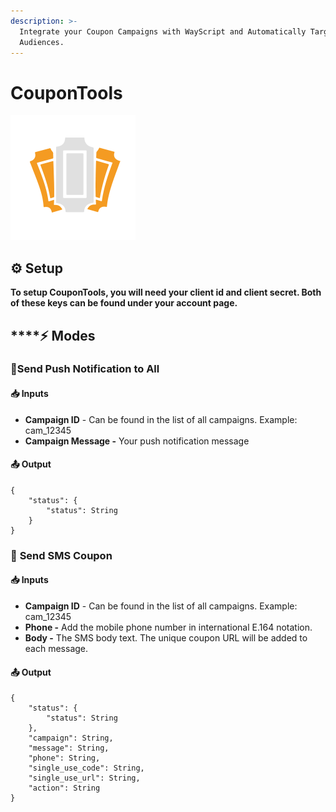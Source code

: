 ```yaml
---
description: >-
  Integrate your Coupon Campaigns with WayScript and Automatically Target your
  Audiences.
---
```


# CouponTools

![Digital Coupon Marketing Platform](../../.gitbook/assets/coupontools.png)

## ⚙️ **Setup** <a id="setup"></a>

**To setup CouponTools, you will need your client id and client secret. Both of these keys can be found under your account page.** 

##  ****⚡ **Modes** <a id="modes"></a>

### ​📱**Send Push Notification to All** <a id="get-health-check-events-for-a-load-balancer"></a>

#### ​📥 Inputs <a id="inputs"></a>

* **Campaign ID** - Can be found in the list of all campaigns. Example: cam\_12345
* **Campaign Message -** Your push notification message

####  📤 Output <a id="output"></a>

```text
{
	"status": {
		"status": String
	}
}
```



### 📢 **Send SMS Coupon** <a id="get-health-check-events-for-a-load-balancer"></a>

#### ​📥 Inputs <a id="inputs"></a>

* **Campaign ID** - Can be found in the list of all campaigns. Example: cam\_12345
* **Phone -** Add the mobile phone number in international E.164 notation.
* **Body -** The SMS body text. The unique coupon URL will be added to each message.

####  📤 Output <a id="output"></a>

```text
{
	"status": {
		"status": String
	},
	"campaign": String,
	"message": String,
	"phone": String,
	"single_use_code": String,
	"single_use_url": String,
	"action": String
}
```

